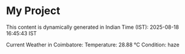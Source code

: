 # My Project

This content is dynamically generated in Indian Time (IST): 2025-08-18 16:45:43 IST


Current Weather in Coimbatore:
Temperature: 28.88 °C
Condition: haze

